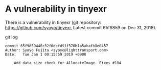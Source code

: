 # A vulnerability in tinyexr
There is a vulnerability in tinyexr (git repository: https://github.com/syoyo/tinyexr, Latest commit 65f9859  on Dec 31, 2018).

git log

    commit 65f9859446c32f0dcfd91f376b1a5abafb8e0457 
    Author: Syoyo Fujita <syoyo@lighttransport.com>
    Date:   Tue Jan 1 00:15:59 2019 +0900

        Add data size check for AllocateImage. Fixes #104

